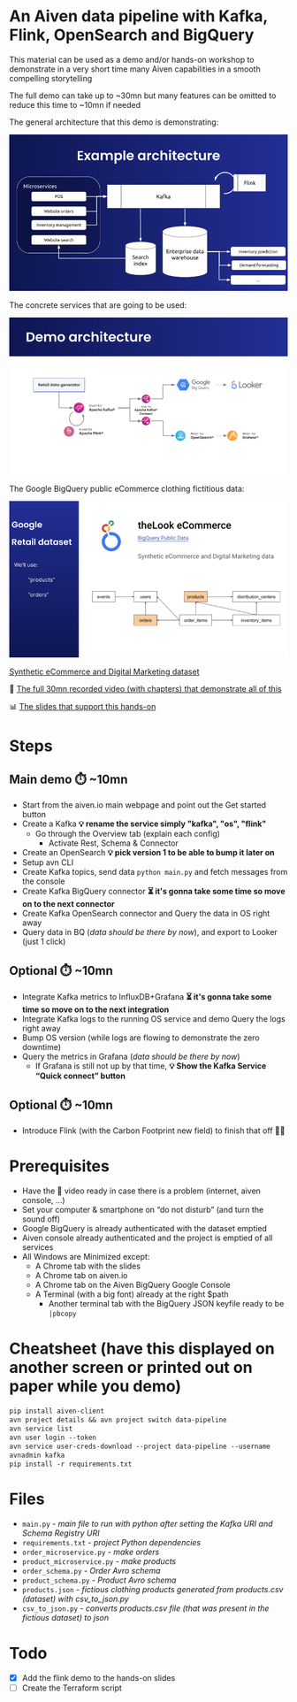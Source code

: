 # An Aiven data pipeline with Kafka, Flink, OpenSearch and BigQuery
This material can be used as a demo and/or hands-on workshop to demonstrate in a very short time many Aiven capabilities in a smooth compelling storytelling

The full demo can take up to ~30mn but many features can be omitted to reduce this time to ~10mn if needed

The general architecture that this demo is demonstrating:

![General Architecture](images/general-architecture.png)

The concrete services that are going to be used:

![Service Architecture](images/service-architecture.png)

The Google BigQuery public eCommerce clothing fictitious data:

![Google BigQuery public data](images/bq-public-data.png)

[Synthetic eCommerce and Digital Marketing dataset](https://console.cloud.google.com/marketplace/product/bigquery-public-data/thelook-ecommerce)

🎥 [The full 30mn recorded video (with chapters) that demonstrate all of this](https://video.aiven.io/watch/EDTGU4NXhYRcaHqTdGpkgS?)

📊 [The slides that support this hands-on](https://docs.google.com/presentation/d/1plMjAsLd5FfGJOJm6LiBPvBCDv3l1IPSGAolPG4f7C8/edit?usp=sharing)

# Steps
## Main demo ⏱️ ~10mn
- Start from the aiven.io main webpage and point out the Get started button
- Create a Kafka **💡 rename the service simply "kafka", "os", "flink"**
  - Go through the Overview tab (explain each config)
    - Activate Rest, Schema & Connector
- Create an OpenSearch **💡 pick version 1 to be able to bump it later on**
- Setup avn CLI
- Create Kafka topics, send data `python main.py` and fetch messages from the console
- Create Kafka BigQuery connector **⏳ it's gonna take some time so move on to the next connector**
- Create Kafka OpenSearch connector and Query the data in OS right away
- Query data in BQ (*data should be there by now*), and export to Looker (just 1 click)
## Optional ⏱️ ~10mn
- Integrate Kafka metrics to InfluxDB+Grafana **⏳ it's gonna take some time so move on to the next integration**
- Integrate Kafka logs to the running OS service and demo Query the logs right away
- Bump OS version (while logs are flowing to demonstrate the zero downtime)
- Query the metrics in Grafana (*data should be there by now*)
  - If Grafana is still not up by that time, **💡 Show the Kafka Service “Quick connect” button**
## Optional ⏱️ ~10mn
- Introduce Flink (with the Carbon Footprint new field) to finish that off 🫳🎤

# Prerequisites
- Have the 🎥 video ready in case there is a problem (internet, aiven console, ...)
- Set your computer & smartphone on “do not disturb” (and turn the sound off)
- Google BigQuery is already authenticated with the dataset emptied
- Aiven console already authenticated and the project is emptied of all services
- All Windows are Minimized except:
  - A Chrome tab with the slides
  - A Chrome tab on aiven.io
  - A Chrome tab on the Aiven BigQuery Google Console
  - A Terminal (with a big font) already at the right $path
    - Another terminal tab with the BigQuery JSON keyfile ready to be `|pbcopy`

# Cheatsheet (have this displayed on another screen or printed out on paper while you demo)
```
pip install aiven-client
avn project details && avn project switch data-pipeline
avn service list
avn user login --token
avn service user-creds-download --project data-pipeline --username avnadmin kafka
pip install -r requirements.txt
```

# Files
- `main.py` - *main file to run with python after setting the Kafka URI and Schema Registry URI*
- `requirements.txt` - *project Python dependencies*
- `order_microservice.py` - *make orders*
- `product_microservice.py` - *make products*
- `order_schema.py` - *Order Avro schema*
- `product_schema.py` - *Product Avro schema*
- `products.json` - *fictious clothing products generated from products.csv (dataset) with csv_to_json.py*
- `csv_to_json.py` - *converts products.csv file (that was present in the fictious dataset) to json*

# Todo
- [x] Add the flink demo to the hands-on slides
- [ ] Create the Terraform script
